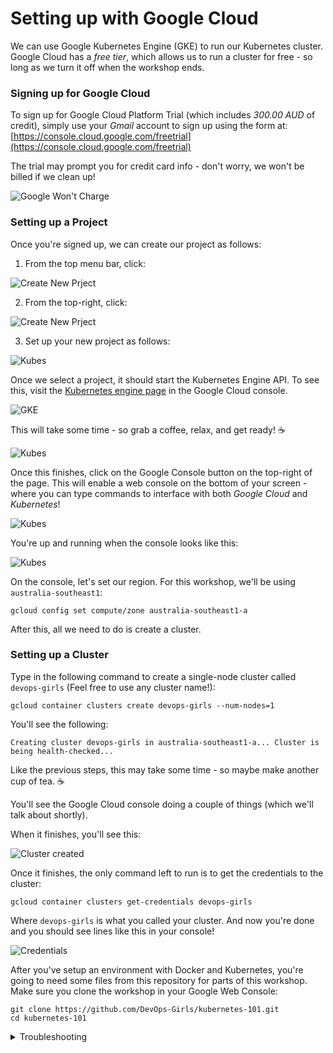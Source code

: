 # Setting up with Google Cloud

We can use Google Kubernetes Engine (GKE) to run our Kubernetes cluster. Google Cloud has a *free tier*, which allows us to run a cluster for free - so long as we turn it off when the workshop ends.

### Signing up for Google Cloud

To sign up for Google Cloud Platform Trial (which includes *300.00 AUD* of credit), simply use your *Gmail* account to sign up using the form at: [https://console.cloud.google.com/freetrial](https://console.cloud.google.com/freetrial)

The trial may prompt you for credit card info - don't worry, we won't be billed if we clean up!

![Google Won't Charge](images/11-google-no-charge.png)

### Setting up a Project

Once you're signed up, we can create our project as follows:

1. From the top menu bar, click:

![Create New Prject](images/11-new-project.png)


2. From the top-right, click:

![Create New Prject](images/11-new-project-1.png)


3. Set up your new project as follows:

![Kubes](images/11-project-page.png)

Once we select a project, it should start the Kubernetes Engine API. To see this, visit the [Kubernetes engine page](https://console.cloud.google.com/projectselector/kubernetes) in the Google Cloud console.

![GKE](images/11-GKE.png)

This will take some time - so grab a coffee, relax, and get ready! ☕️

![Kubes](images/11-kube-api.png)

Once this finishes, click on the Google Console button on the top-right of the page. This will enable a web console on the bottom of your screen - where you can type commands to interface with both *Google Cloud* and *Kubernetes*!

![Kubes](images/11-web-console.png)

You're up and running when the console looks like this:

![Kubes](images/11-google-console.png)


On the console, let's set our region. For this workshop, we'll be using `australia-southeast1`:

```
gcloud config set compute/zone australia-southeast1-a
```

After this, all we need to do is create a cluster. 

### Setting up a Cluster


Type in the following command to create a single-node cluster called `devops-girls` (Feel free to use any cluster name!):

```
gcloud container clusters create devops-girls --num-nodes=1
```
You'll see the following:

`Creating cluster devops-girls in australia-southeast1-a... Cluster is being health-checked...`

Like the previous steps, this may take some time - so maybe make another cup of tea. ☕️

You'll see the Google Cloud console doing a couple of things (which we'll talk about shortly). 

When it finishes, you'll see this:

![Cluster created](images/11-cluster-created.png)



Once it finishes, the only command left to run is to get the credentials to the cluster:

```
gcloud container clusters get-credentials devops-girls
```

Where `devops-girls` is what you called your cluster. And now you're done and you should see lines like this in your console!

![Credentials](images/11-final-output.png)


After you've setup an environment with Docker and Kubernetes, you're going to need some files from this repository for parts of this workshop. Make sure you clone the workshop in your Google Web Console:

```
git clone https://github.com/DevOps-Girls/kubernetes-101.git
cd kubernetes-101
```

<details><summary>Troubleshooting</summary><p>


If you get the following error when creating your cluster:

`ERROR: (gcloud.container.clusters.create) ResponseError: code=500, message=Internal error encountered.`

Try the following:
- Make sure you're in the correct Project



</p></details>
